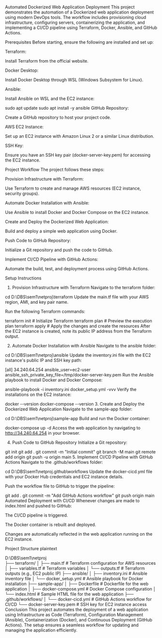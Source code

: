 Automated Dockerized Web Application Deployment
This project demonstrates the automation of a Dockerized web application deployment using modern DevOps tools. The workflow includes provisioning cloud infrastructure, configuring servers, containerizing the application, and implementing a CI/CD pipeline using Terraform, Docker, Ansible, and GitHub Actions.

Prerequisites
Before starting, ensure the following are installed and set up:

Terraform:

Install Terraform from the official website.

Docker Desktop:

Install Docker Desktop through WSL (Windows Subsystem for Linux).

Ansible:

Install Ansible on WSL and the EC2 instance:


sudo apt update
sudo apt install -y ansible
GitHub Repository:

Create a GitHub repository to host your project code.

AWS EC2 Instance:

Set up an EC2 instance with Amazon Linux 2 or a similar Linux distribution.

SSH Key:

Ensure you have an SSH key pair (docker-server-key.pem) for accessing the EC2 instance.

Project Workflow
The project follows these steps:

Provision Infrastructure with Terraform:

Use Terraform to create and manage AWS resources (EC2 instance, security groups).

Automate Docker Installation with Ansible:

Use Ansible to install Docker and Docker Compose on the EC2 instance.

Create and Deploy the Dockerized Web Application:

Build and deploy a simple web application using Docker.

Push Code to GitHub Repository:

Initialize a Git repository and push the code to GitHub.

Implement CI/CD Pipeline with GitHub Actions:

Automate the build, test, and deployment process using GitHub Actions.

Setup Instructions
1. Provision Infrastructure with Terraform
Navigate to the terraform folder:


cd D:\DBS\sem1\netproj\terraform
Update the main.tf file with your AWS region, AMI, and key pair name.

Run the following Terraform commands:


terraform init  # Initialize Terraform
terraform plan  # Preview the execution plan
terraform apply # Apply the changes and create the resources
After the EC2 instance is created, note its public IP address from the Terraform output.

2. Automate Docker Installation with Ansible
Navigate to the ansible folder:


cd D:\DBS\sem1\netproj\ansible
Update the inventory.ini file with the EC2 instance's public IP and SSH key path:

[all]
34.240.64.254 ansible_user=ec2-user ansible_ssh_private_key_file=/tmp/docker-server-key.pem
Run the Ansible playbook to install Docker and Docker Compose:

ansible-playbook -i inventory.ini docker_setup.yml -vvv
Verify the installations on the EC2 instance:


docker --version
docker-compose --version
3. Create and Deploy the Dockerized Web Application
Navigate to the sample-app folder:

cd D:\DBS\sem1\netproj\sample-app
Build and run the Docker container:


docker-compose up -d
Access the web application by navigating to http://34.240.64.254 in your browser.

4. Push Code to GitHub Repository
Initialize a Git repository:


git init
git add .
git commit -m "Initial commit"
git branch -M main
git remote add origin <your-github-repository-url>
git push -u origin main
5. Implement CI/CD Pipeline with GitHub Actions
Navigate to the .github/workflows folder:


cd D:\DBS\sem1\netproj\.github\workflows
Update the docker-cicd.yml file with your Docker Hub credentials and EC2 instance details.

Push the workflow file to GitHub to trigger the pipeline:

git add .
git commit -m "Add GitHub Actions workflow"
git push origin main
Automated Deployment with CI/CD
Whenever changes are made to index.html and pushed to GitHub:

The CI/CD pipeline is triggered.

The Docker container is rebuilt and deployed.

Changes are automatically reflected in the web application running on the EC2 instance.

Project Structure
plaintext

D:\DBS\sem1\netproj\
├── terraform/
│   ├── main.tf                # Terraform configuration for AWS resources
│   ├── variables.tf           # Terraform variables
│   └── outputs.tf             # Terraform outputs (e.g., EC2 public IP)
├── ansible/
│   ├── inventory.ini          # Ansible inventory file
│   └── docker_setup.yml       # Ansible playbook for Docker installation
├── sample-app/
│   ├── Dockerfile             # Dockerfile for the web application
│   ├── docker-compose.yml     # Docker Compose configuration
│   └── index.html             # Sample HTML file for the web application
├── .github/workflows/
│   └── docker-cicd.yml        # GitHub Actions workflow for CI/CD
└── docker-server-key.pem      # SSH key for EC2 instance access
Conclusion
This project automates the deployment of a web application using Infrastructure as Code (Terraform), Configuration Management (Ansible), Containerization (Docker), and Continuous Deployment (GitHub Actions). The setup ensures a seamless workflow for updating and managing the application efficiently.
